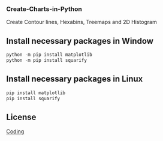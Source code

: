 ### Create-Charts-in-Python

Create Contour lines, Hexabins, Treemaps and 2D Histogram

## Install necessary packages in Window
```python
python -m pip install matplotlib
python -m pip install squarify
```
## Install necessary packages in Linux
```python
pip install matplotlib
pip install squarify
```
## License

[Coding](https://www.clcoding.com/)
